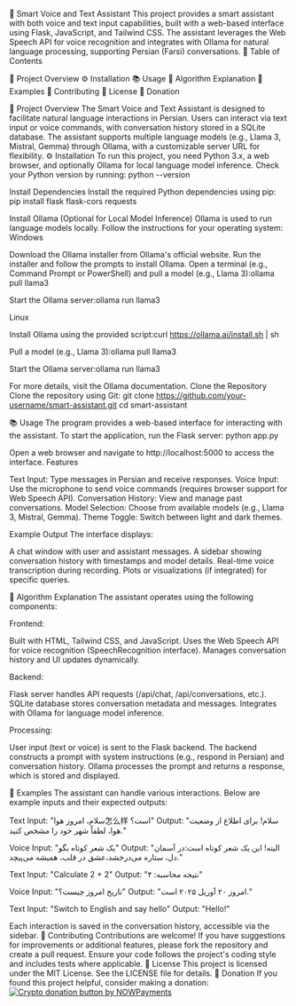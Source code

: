 🌟 Smart Voice and Text Assistant
This project provides a smart assistant with both voice and text input capabilities, built with a web-based interface using Flask, JavaScript, and Tailwind CSS. The assistant leverages the Web Speech API for voice recognition and integrates with Ollama for natural language processing, supporting Persian (Farsi) conversations.
📑 Table of Contents

📖 Project Overview
⚙️ Installation
📚 Usage
🔬 Algorithm Explanation
🔢 Examples
🤝 Contributing
📄 License
💖 Donation

📖 Project Overview
The Smart Voice and Text Assistant is designed to facilitate natural language interactions in Persian. Users can interact via text input or voice commands, with conversation history stored in a SQLite database. The assistant supports multiple language models (e.g., Llama 3, Mistral, Gemma) through Ollama, with a customizable server URL for flexibility.
⚙️ Installation
To run this project, you need Python 3.x, a web browser, and optionally Ollama for local language model inference. Check your Python version by running:
python --version

Install Dependencies
Install the required Python dependencies using pip:
pip install flask flask-cors requests

Install Ollama (Optional for Local Model Inference)
Ollama is used to run language models locally. Follow the instructions for your operating system:
Windows

Download the Ollama installer from Ollama's official website.
Run the installer and follow the prompts to install Ollama.
Open a terminal (e.g., Command Prompt or PowerShell) and pull a model (e.g., Llama 3):ollama pull llama3


Start the Ollama server:ollama run llama3



Linux

Install Ollama using the provided script:curl https://ollama.ai/install.sh | sh


Pull a model (e.g., Llama 3):ollama pull llama3


Start the Ollama server:ollama run llama3



For more details, visit the Ollama documentation.
Clone the Repository
Clone the repository using Git:
git clone https://github.com/your-username/smart-assistant.git
cd smart-assistant

📚 Usage
The program provides a web-based interface for interacting with the assistant. To start the application, run the Flask server:
python app.py

Open a web browser and navigate to http://localhost:5000 to access the interface.
Features

Text Input: Type messages in Persian and receive responses.
Voice Input: Use the microphone to send voice commands (requires browser support for Web Speech API).
Conversation History: View and manage past conversations.
Model Selection: Choose from available models (e.g., Llama 3, Mistral, Gemma).
Theme Toggle: Switch between light and dark themes.

Example Output
The interface displays:

A chat window with user and assistant messages.
A sidebar showing conversation history with timestamps and model details.
Real-time voice transcription during recording.
Plots or visualizations (if integrated) for specific queries.

🔬 Algorithm Explanation
The assistant operates using the following components:

Frontend:

Built with HTML, Tailwind CSS, and JavaScript.
Uses the Web Speech API for voice recognition (SpeechRecognition interface).
Manages conversation history and UI updates dynamically.


Backend:

Flask server handles API requests (/api/chat, /api/conversations, etc.).
SQLite database stores conversation metadata and messages.
Integrates with Ollama for language model inference.


Processing:

User input (text or voice) is sent to the Flask backend.
The backend constructs a prompt with system instructions (e.g., respond in Persian) and conversation history.
Ollama processes the prompt and returns a response, which is stored and displayed.



🔢 Examples
The assistant can handle various interactions. Below are example inputs and their expected outputs:

Text Input: "سلام، امروز هوا怎么样 است؟"
Output: "سلام! برای اطلاع از وضعیت هوا، لطفاً شهر خود را مشخص کنید."


Voice Input: "یک شعر کوتاه بگو"
Output: "البته! این یک شعر کوتاه است:در آسمان دل، ستاره می‌درخشد،عشق در قلب، همیشه می‌پیچد."


Text Input: "Calculate 2 + 2"
Output: "نتیجه محاسبه: ۴"


Voice Input: "تاریخ امروز چیست؟"
Output: "امروز ۲۰ آوریل ۲۰۲۵ است."


Text Input: "Switch to English and say hello"
Output: "Hello!"



Each interaction is saved in the conversation history, accessible via the sidebar.
🤝 Contributing
Contributions are welcome! If you have suggestions for improvements or additional features, please fork the repository and create a pull request. Ensure your code follows the project's coding style and includes tests where applicable.
📄 License
This project is licensed under the MIT License. See the LICENSE file for details.
💖 Donation
If you found this project helpful, consider making a donation:
<a href="https://nowpayments.io/donation?api_key=REWCYVC-A1AMFK3-QNRS663-PKJSBD2&source=lk_donation&medium=referral" target="_blank"> <img src="https://nowpayments.io/images/embeds/donation-button-black.svg" alt="Crypto donation button by NOWPayments"> </a>
